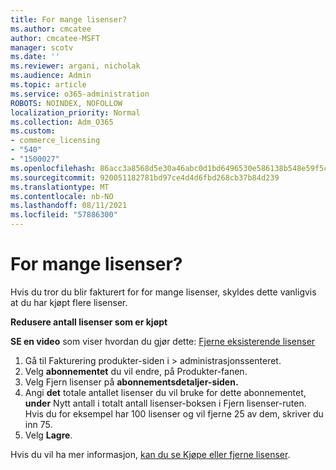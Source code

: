 ```yaml
---
title: For mange lisenser?
ms.author: cmcatee
author: cmcatee-MSFT
manager: scotv
ms.date: ''
ms.reviewer: argani, nicholak
ms.audience: Admin
ms.topic: article
ms.service: o365-administration
ROBOTS: NOINDEX, NOFOLLOW
localization_priority: Normal
ms.collection: Adm_O365
ms.custom:
- commerce_licensing
- "540"
- "1500027"
ms.openlocfilehash: 86acc3a8568d5e30a46abc0d1bd6496530e586138b548e59f5c212bc0006c783
ms.sourcegitcommit: 920051182781bd97ce4d4d6fbd268cb37b84d239
ms.translationtype: MT
ms.contentlocale: nb-NO
ms.lasthandoff: 08/11/2021
ms.locfileid: "57886300"
---
```

# <a name="too-many-licenses"></a>For mange lisenser?

Hvis du tror du blir fakturert for for mange lisenser, skyldes dette vanligvis at du har kjøpt flere lisenser.
  
**Redusere antall lisenser som er kjøpt**

**SE en video** som viser hvordan du gjør dette: [Fjerne eksisterende lisenser](https://go.microsoft.com/fwlink/p/?linkid=2154938)
  
1. Gå til Fakturering produkter-siden i  \> **[](https://go.microsoft.com/fwlink/p/?linkid=842054)** administrasjonssenteret.
2. Velg **abonnementet** du vil endre, på Produkter-fanen.
3. Velg Fjern lisenser på **abonnementsdetaljer-siden.**
4. Angi **det** totale antallet lisenser du  vil bruke for dette abonnementet, **under** Nytt antall i totalt antall lisenser-boksen i Fjern lisenser-ruten. Hvis du for eksempel har 100 lisenser og vil fjerne 25 av dem, skriver du inn 75.
5. Velg **Lagre**.

Hvis du vil ha mer informasjon, [kan du se Kjøpe eller fjerne lisenser](https://docs.microsoft.com/microsoft-365/commerce/licenses/buy-licenses).
